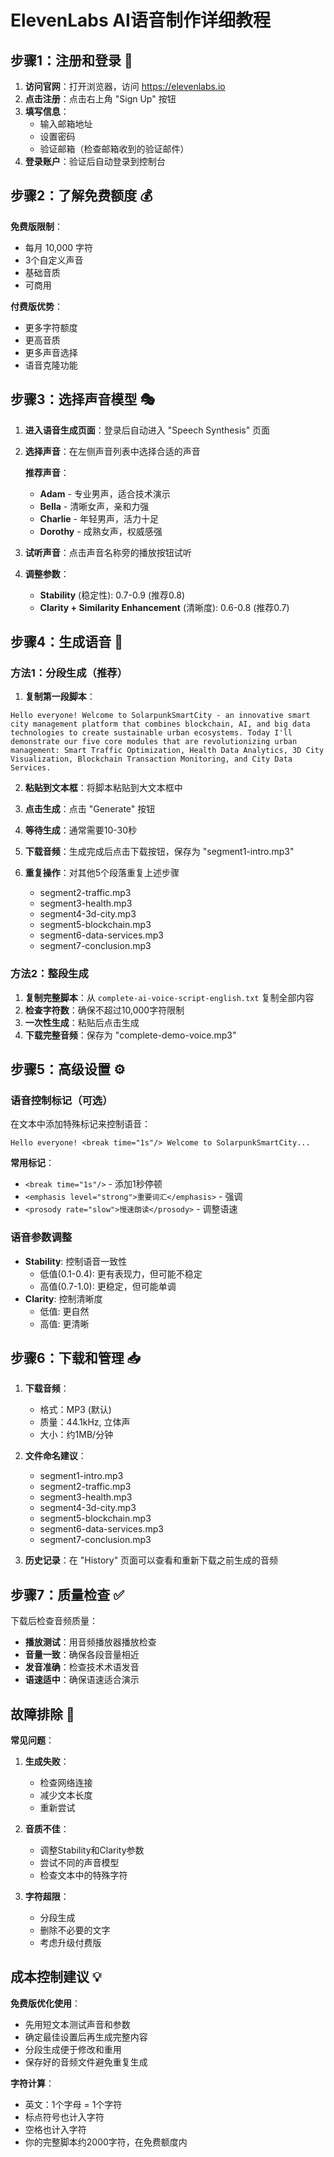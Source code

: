 # ElevenLabs AI语音制作详细教程

## 步骤1：注册和登录 📝

1. **访问官网**：打开浏览器，访问 https://elevenlabs.io
2. **点击注册**：点击右上角 "Sign Up" 按钮
3. **填写信息**：
   - 输入邮箱地址
   - 设置密码
   - 验证邮箱（检查邮箱收到的验证邮件）
4. **登录账户**：验证后自动登录到控制台

## 步骤2：了解免费额度 💰

**免费版限制**：
- 每月 10,000 字符
- 3个自定义声音
- 基础音质
- 可商用

**付费版优势**：
- 更多字符额度
- 更高音质
- 更多声音选择
- 语音克隆功能

## 步骤3：选择声音模型 🎭

1. **进入语音生成页面**：登录后自动进入 "Speech Synthesis" 页面
2. **选择声音**：在左侧声音列表中选择合适的声音
   
   **推荐声音**：
   - **Adam** - 专业男声，适合技术演示
   - **Bella** - 清晰女声，亲和力强
   - **Charlie** - 年轻男声，活力十足
   - **Dorothy** - 成熟女声，权威感强

3. **试听声音**：点击声音名称旁的播放按钮试听
4. **调整参数**：
   - **Stability** (稳定性): 0.7-0.9 (推荐0.8)
   - **Clarity + Similarity Enhancement** (清晰度): 0.6-0.8 (推荐0.7)

## 步骤4：生成语音 🎵

### 方法1：分段生成（推荐）

1. **复制第一段脚本**：
```
Hello everyone! Welcome to SolarpunkSmartCity - an innovative smart city management platform that combines blockchain, AI, and big data technologies to create sustainable urban ecosystems. Today I'll demonstrate our five core modules that are revolutionizing urban management: Smart Traffic Optimization, Health Data Analytics, 3D City Visualization, Blockchain Transaction Monitoring, and City Data Services.
```

2. **粘贴到文本框**：将脚本粘贴到大文本框中
3. **点击生成**：点击 "Generate" 按钮
4. **等待生成**：通常需要10-30秒
5. **下载音频**：生成完成后点击下载按钮，保存为 "segment1-intro.mp3"

6. **重复操作**：对其他5个段落重复上述步骤
   - segment2-traffic.mp3
   - segment3-health.mp3
   - segment4-3d-city.mp3
   - segment5-blockchain.mp3
   - segment6-data-services.mp3
   - segment7-conclusion.mp3

### 方法2：整段生成

1. **复制完整脚本**：从 `complete-ai-voice-script-english.txt` 复制全部内容
2. **检查字符数**：确保不超过10,000字符限制
3. **一次性生成**：粘贴后点击生成
4. **下载完整音频**：保存为 "complete-demo-voice.mp3"

## 步骤5：高级设置 ⚙️

### 语音控制标记（可选）
在文本中添加特殊标记来控制语音：

```
Hello everyone! <break time="1s"/> Welcome to SolarpunkSmartCity...
```

**常用标记**：
- `<break time="1s"/>` - 添加1秒停顿
- `<emphasis level="strong">重要词汇</emphasis>` - 强调
- `<prosody rate="slow">慢速朗读</prosody>` - 调整语速

### 语音参数调整
- **Stability**: 控制语音一致性
  - 低值(0.1-0.4): 更有表现力，但可能不稳定
  - 高值(0.7-1.0): 更稳定，但可能单调
- **Clarity**: 控制清晰度
  - 低值: 更自然
  - 高值: 更清晰

## 步骤6：下载和管理 📥

1. **下载音频**：
   - 格式：MP3 (默认)
   - 质量：44.1kHz, 立体声
   - 大小：约1MB/分钟

2. **文件命名建议**：
   - segment1-intro.mp3
   - segment2-traffic.mp3
   - segment3-health.mp3
   - segment4-3d-city.mp3
   - segment5-blockchain.mp3
   - segment6-data-services.mp3
   - segment7-conclusion.mp3

3. **历史记录**：在 "History" 页面可以查看和重新下载之前生成的音频

## 步骤7：质量检查 ✅

下载后检查音频质量：
- **播放测试**：用音频播放器播放检查
- **音量一致**：确保各段音量相近
- **发音准确**：检查技术术语发音
- **语速适中**：确保语速适合演示

## 故障排除 🔧

**常见问题**：
1. **生成失败**：
   - 检查网络连接
   - 减少文本长度
   - 重新尝试

2. **音质不佳**：
   - 调整Stability和Clarity参数
   - 尝试不同的声音模型
   - 检查文本中的特殊字符

3. **字符超限**：
   - 分段生成
   - 删除不必要的文字
   - 考虑升级付费版

## 成本控制建议 💡

**免费版优化使用**：
- 先用短文本测试声音和参数
- 确定最佳设置后再生成完整内容
- 分段生成便于修改和重用
- 保存好的音频文件避免重复生成

**字符计算**：
- 英文：1个字母 = 1个字符
- 标点符号也计入字符
- 空格也计入字符
- 你的完整脚本约2000字符，在免费额度内